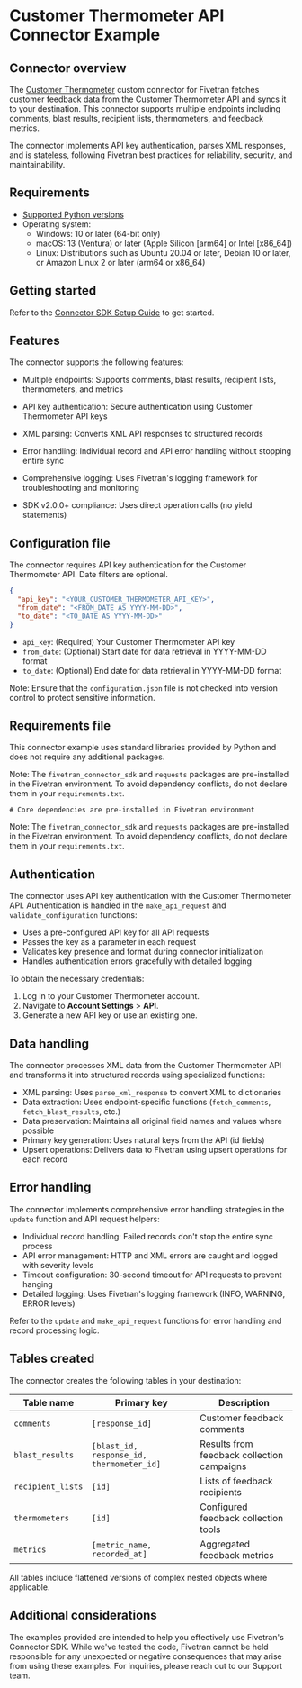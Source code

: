 # Customer Thermometer API Connector Example

## Connector overview

The [Customer Thermometer](https://www.customerthermometer.com/) custom connector for Fivetran fetches customer feedback data from the Customer Thermometer API and syncs it to your destination. This connector supports multiple endpoints including comments, blast results, recipient lists, thermometers, and feedback metrics. 

The connector implements API key authentication, parses XML responses, and is stateless, following Fivetran best practices for reliability, security, and maintainability.

## Requirements

- [Supported Python versions](https://github.com/fivetran/fivetran_connector_sdk/blob/main/README.md#requirements)
- Operating system:
  - Windows: 10 or later (64-bit only)
  - macOS: 13 (Ventura) or later (Apple Silicon [arm64] or Intel [x86_64])
  - Linux: Distributions such as Ubuntu 20.04 or later, Debian 10 or later, or Amazon Linux 2 or later (arm64 or x86_64)

## Getting started

Refer to the [Connector SDK Setup Guide](https://fivetran.com/docs/connectors/connector-sdk/setup-guide) to get started.

## Features

The connector supports the following features:

- Multiple endpoints: Supports comments, blast results, recipient lists, thermometers, and metrics
- API key authentication: Secure authentication using Customer Thermometer API keys
- XML parsing: Converts XML API responses to structured records

- Error handling: Individual record and API error handling without stopping entire sync
- Comprehensive logging: Uses Fivetran's logging framework for troubleshooting and monitoring
- SDK v2.0.0+ compliance: Uses direct operation calls (no yield statements)

## Configuration file

The connector requires API key authentication for the Customer Thermometer API. Date filters are optional.

```json
{
  "api_key": "<YOUR_CUSTOMER_THERMOMETER_API_KEY>",
  "from_date": "<FROM_DATE AS YYYY-MM-DD>",
  "to_date": "<TO_DATE AS YYYY-MM-DD>"
}
```

- `api_key`: (Required) Your Customer Thermometer API key
- `from_date`: (Optional) Start date for data retrieval in YYYY-MM-DD format
- `to_date`: (Optional) End date for data retrieval in YYYY-MM-DD format

Note: Ensure that the `configuration.json` file is not checked into version control to protect sensitive information.

## Requirements file

This connector example uses standard libraries provided by Python and does not require any additional packages.

Note: The `fivetran_connector_sdk` and `requests` packages are pre-installed in the Fivetran environment. To avoid dependency conflicts, do not declare them in your `requirements.txt`.

```
# Core dependencies are pre-installed in Fivetran environment
```

Note: The `fivetran_connector_sdk` and `requests` packages are pre-installed in the Fivetran environment. To avoid dependency conflicts, do not declare them in your `requirements.txt`.

## Authentication

The connector uses API key authentication with the Customer Thermometer API. Authentication is handled in the `make_api_request` and `validate_configuration` functions:

- Uses a pre-configured API key for all API requests
- Passes the key as a parameter in each request
- Validates key presence and format during connector initialization
- Handles authentication errors gracefully with detailed logging

To obtain the necessary credentials:
1. Log in to your Customer Thermometer account.
2. Navigate to **Account Settings** > **API**.
3. Generate a new API key or use an existing one.

## Data handling

The connector processes XML data from the Customer Thermometer API and transforms it into structured records using specialized functions:

- XML parsing: Uses `parse_xml_response` to convert XML to dictionaries
- Data extraction: Uses endpoint-specific functions (`fetch_comments`, `fetch_blast_results`, etc.)
- Data preservation: Maintains all original field names and values where possible
- Primary key generation: Uses natural keys from the API (id fields)
- Upsert operations: Delivers data to Fivetran using upsert operations for each record

## Error handling

The connector implements comprehensive error handling strategies in the `update` function and API request helpers:

- Individual record handling: Failed records don't stop the entire sync process
- API error management: HTTP and XML errors are caught and logged with severity levels
- Timeout configuration: 30-second timeout for API requests to prevent hanging
- Detailed logging: Uses Fivetran's logging framework (INFO, WARNING, ERROR levels)


Refer to the `update` and `make_api_request` functions for error handling and record processing logic.

## Tables created

The connector creates the following tables in your destination:

| Table name        | Primary key                              | Description                                 |
|-------------------|------------------------------------------|---------------------------------------------|
| `comments`        | `[response_id]`                          | Customer feedback comments                  |
| `blast_results`   | `[blast_id, response_id, thermometer_id]`| Results from feedback collection campaigns  |
| `recipient_lists` | `[id]`                                   | Lists of feedback recipients                |
| `thermometers`    | `[id]`                                   | Configured feedback collection tools        |
| `metrics`         | `[metric_name, recorded_at]`             | Aggregated feedback metrics                 |

All tables include flattened versions of complex nested objects where applicable.

## Additional considerations

The examples provided are intended to help you effectively use Fivetran's Connector SDK. While we've tested the code, Fivetran cannot be held responsible for any unexpected or negative consequences that may arise from using these examples. For inquiries, please reach out to our Support team.